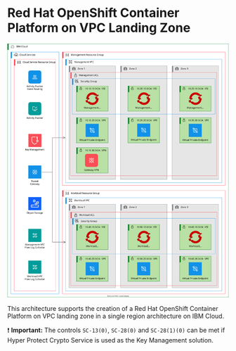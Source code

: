 # Red Hat OpenShift Container Platform on VPC Landing Zone

![Architecture Diagram of OpenShift Container Platform on VPC Deployable Architecture](https://raw.githubusercontent.com/terraform-ibm-modules/terraform-ibm-landing-zone/main/reference-architectures/roks.drawio.svg)

This architecture supports the creation of a Red Hat OpenShift Container Platform on VPC landing zone in a single region architecture on IBM Cloud.

:exclamation: **Important:** The controls `SC-13(0)`, `SC-28(0)` and `SC-28(1)(0)` can be met if Hyper Protect Crypto Service is used as the Key Management solution.
